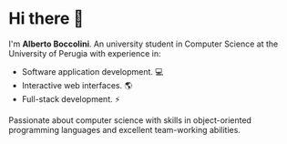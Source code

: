 # Hi there :milky_way:

I'm **Alberto Boccolini**.
An university student in Computer Science at the University of Perugia with experience in:

- Software application development. :computer:
- Interactive web interfaces. :earth_americas:
- Full-stack development. :zap:

Passionate about computer science with skills in object-oriented programming languages and excellent team-working abilities.
